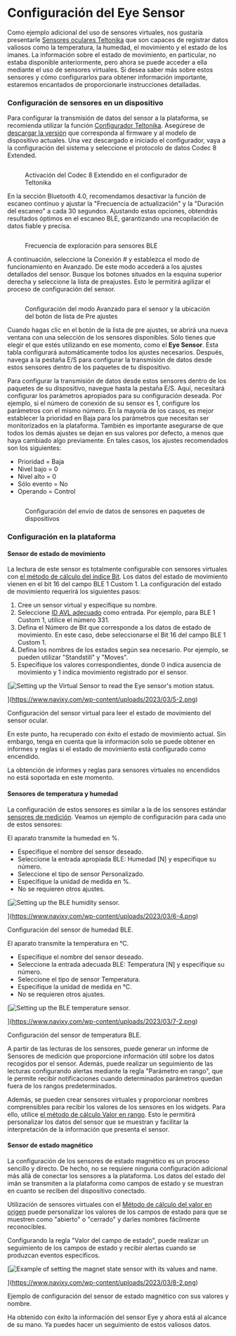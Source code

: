 # Configuración del Eye Sensor

Como ejemplo adicional del uso de sensores virtuales, nos gustaría presentarle [Sensores oculares Teltonika](https://teltonika-gps.com/products/accessories/sensors-beacons/eye) que son capaces de registrar datos valiosos como la temperatura, la humedad, el movimiento y el estado de los imanes. La información sobre el estado de movimiento, en particular, no estaba disponible anteriormente, pero ahora se puede acceder a ella mediante el uso de sensores virtuales. Si desea saber más sobre estos sensores y cómo configurarlos para obtener información importante, estaremos encantados de proporcionarle instrucciones detalladas.

### Configuración de sensores en un dispositivo

Para configurar la transmisión de datos del sensor a la plataforma, se recomienda utilizar la función [Configurador Teltonika](https://wiki.teltonika-gps.com/view/Teltonika_Configurator_Introduction). Asegúrese de [descargar la versión](https://wiki.teltonika-gps.com/view/Teltonika_Configurator_versions) que corresponda al firmware y al modelo de dispositivo actuales. Una vez descargado e iniciado el configurador, vaya a la configuración del sistema y seleccione el protocolo de datos Codec 8 Extended.

<figure><img src="https://www.navixy.com/wp-content/uploads/2023/03/1-4.png" alt=""><figcaption><p>Activación del Codec 8 Extendido en el configurador de Teltonika</p></figcaption></figure>

En la sección Bluetooth 4.0, recomendamos desactivar la función de escaneo continuo y ajustar la "Frecuencia de actualización" y la "Duración del escaneo" a cada 30 segundos. Ajustando estas opciones, obtendrás resultados óptimos en el escaneo BLE, garantizando una recopilación de datos fiable y precisa.

<figure><img src="https://www.navixy.com/wp-content/uploads/2023/03/2-4.png" alt=""><figcaption><p>Frecuencia de exploración para sensores BLE</p></figcaption></figure>

A continuación, seleccione la Conexión # y establezca el modo de funcionamiento en Avanzado. De este modo accederá a los ajustes detallados del sensor. Busque los botones situados en la esquina superior derecha y seleccione la lista de preajustes. Esto le permitirá agilizar el proceso de configuración del sensor.

<figure><img src="https://www.navixy.com/wp-content/uploads/2023/03/3-2.png" alt=""><figcaption><p>Configuración del modo Avanzado para el sensor y la ubicación del botón de lista de Pre ajustes</p></figcaption></figure>

Cuando hagas clic en el botón de la lista de pre ajustes, se abrirá una nueva ventana con una selección de los sensores disponibles. Sólo tienes que elegir el que estés utilizando en ese momento, como el **Eye Sensor**. Esta tabla configurará automáticamente todos los ajustes necesarios. Después, navega a la pestaña E/S para configurar la transmisión de datos desde estos sensores dentro de los paquetes de tu dispositivo.

Para configurar la transmisión de datos desde estos sensores dentro de los paquetes de su dispositivo, navegue hasta la pestaña E/S. Aquí, necesitará configurar los parámetros apropiados para su configuración deseada. Por ejemplo, si el número de conexión de su sensor es 1, configure los parámetros con el mismo número. En la mayoría de los casos, es mejor establecer la prioridad en Baja para los parámetros que necesitan ser monitorizados en la plataforma. También es importante asegurarse de que todos los demás ajustes se dejan en sus valores por defecto, a menos que haya cambiado algo previamente. En tales casos, los ajustes recomendados son los siguientes:

* Prioridad = Baja
* Nivel bajo = 0
* Nivel alto = 0
* Sólo evento = No
* Operando = Control

<figure><img src="https://www.navixy.com/wp-content/uploads/2023/03/4-2.png" alt=""><figcaption><p>Configuración del envío de datos de sensores en paquetes de dispositivos</p></figcaption></figure>

### Configuración en la plataforma

#### Sensor de estado de movimiento

La lectura de este sensor es totalmente configurable con sensores virtuales con [el método de cálculo del índice Bit](https://www.navixy.com/docs/user/web-interface-docs/devices-doc/sensors-and-buttons/virtual-sensors/#1679330119395-5e95e66b-c1e9). Los datos del estado de movimiento vienen en el bit 16 del campo BLE 1 Custom 1. La configuración del estado de movimiento requerirá los siguientes pasos:

1. Cree un sensor virtual y especifique su nombre.
2. Seleccione [ID AVL adecuado](https://wiki.teltonika-mobility.com/view/Full_AVL_ID_List#BLE_Sensor_I.2FO_elements) como entrada. Por ejemplo, para BLE 1 Custom 1, utilice el número 331.
3. Defina el Número de Bit que corresponde a los datos de estado de movimiento. En este caso, debe seleccionarse el Bit 16 del campo BLE 1 Custom 1.
4. Defina los nombres de los estados según sea necesario. Por ejemplo, se pueden utilizar "Standstill" y "Moves".
5. Especifique los valores correspondientes, donde 0 indica ausencia de movimiento y 1 indica movimiento registrado por el sensor.

\[![Setting up the Virtual Sensor to read the Eye sensor's motion status.](https://www.navixy.com/wp-content/uploads/2023/03/5-2.png)

]\(https://www.navixy.com/wp-content/uploads/2023/03/5-2.png)

Configuración del sensor virtual para leer el estado de movimiento del sensor ocular.

En este punto, ha recuperado con éxito el estado de movimiento actual. Sin embargo, tenga en cuenta que la información solo se puede obtener en informes y reglas si el estado de movimiento está configurado como encendido.

La obtención de informes y reglas para sensores virtuales no encendidos no está soportada en este momento.

#### Sensores de temperatura y humedad

La configuración de estos sensores es similar a la de los sensores estándar [sensores de medición](https://www.navixy.com/docs/user/web-interface-docs/devices-doc/sensors-and-buttons/measurement-sensor/). Veamos un ejemplo de configuración para cada uno de estos sensores:

El aparato transmite la humedad en %.

* Especifique el nombre del sensor deseado.
* Seleccione la entrada apropiada BLE: Humedad \[N] y especifique su número.
* Seleccione el tipo de sensor Personalizado.
* Especifique la unidad de medida en %.
* No se requieren otros ajustes.

\[![Setting up the BLE humidity sensor.](https://www.navixy.com/wp-content/uploads/2023/03/6-4.png)

]\(https://www.navixy.com/wp-content/uploads/2023/03/6-4.png)

Configuración del sensor de humedad BLE.

El aparato transmite la temperatura en °C.

* Especifique el nombre del sensor deseado.
* Seleccione la entrada adecuada BLE: Temperatura \[N] y especifique su número.
* Seleccione el tipo de sensor Temperatura.
* Especifique la unidad de medida en °C.
* No se requieren otros ajustes.

\[![Setting up the BLE temperature sensor.](https://www.navixy.com/wp-content/uploads/2023/03/7-2.png)

]\(https://www.navixy.com/wp-content/uploads/2023/03/7-2.png)

Configuración del sensor de temperatura BLE.

A partir de las lecturas de los sensores, puede generar un informe de Sensores de medición que proporcione información útil sobre los datos recogidos por el sensor. Además, puede realizar un seguimiento de las lecturas configurando alertas mediante la regla "Parámetro en rango", que le permite recibir notificaciones cuando determinados parámetros quedan fuera de los rangos predeterminados.

Además, se pueden crear sensores virtuales y proporcionar nombres comprensibles para recibir los valores de los sensores en los widgets. Para ello, utilice [el método de cálculo Valor en rango](https://www.navixy.com/docs/user/web-interface-docs/devices-doc/sensors-and-buttons/virtual-sensors/#1679329407451-09b70c96-6385). Esto le permitirá personalizar los datos del sensor que se muestran y facilitar la interpretación de la información que presenta el sensor.

#### Sensor de estado magnético

La configuración de los sensores de estado magnético es un proceso sencillo y directo. De hecho, no se requiere ninguna configuración adicional más allá de conectar los sensores a la plataforma. Los datos del estado del imán se transmiten a la plataforma como campos de estado y se muestran en cuanto se reciben del dispositivo conectado.

Utilización de sensores virtuales con el [Método de cálculo del valor en origen](https://www.navixy.com/docs/user/web-interface-docs/devices-doc/sensors-and-buttons/virtual-sensors/#1679329407460-fa411058-510d) puede personalizar los valores de los campos de estado para que se muestren como "abierto" o "cerrado" y darles nombres fácilmente reconocibles.

Configurando la regla "Valor del campo de estado", puede realizar un seguimiento de los campos de estado y recibir alertas cuando se produzcan eventos específicos.

\[![Example of setting the magnet state sensor with its values and name.](https://www.navixy.com/wp-content/uploads/2023/03/8-2.png)

]\(https://www.navixy.com/wp-content/uploads/2023/03/8-2.png)

Ejemplo de configuración del sensor de estado magnético con sus valores y nombre.

Ha obtenido con éxito la información del sensor Eye y ahora está al alcance de su mano. Ya puedes hacer un seguimiento de estos valiosos datos.
